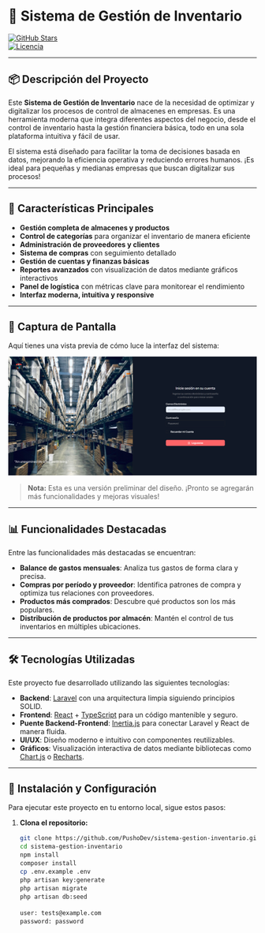 # 🚀 Sistema de Gestión de Inventario

[![GitHub Stars](https://img.shields.io/github/stars/PushoDev/sistema-gestion-inventario?style=social )](https://github.com/PushoDev/sistema-gestion-inventario )  
[![Licencia](https://img.shields.io/badge/Licencia-MIT-blue.svg )](https://opensource.org/licenses/MIT )

---

## 📦 Descripción del Proyecto

Este **Sistema de Gestión de Inventario** nace de la necesidad de optimizar y digitalizar los procesos de control de almacenes en empresas. Es una herramienta moderna que integra diferentes aspectos del negocio, desde el control de inventario hasta la gestión financiera básica, todo en una sola plataforma intuitiva y fácil de usar.

El sistema está diseñado para facilitar la toma de decisiones basada en datos, mejorando la eficiencia operativa y reduciendo errores humanos. ¡Es ideal para pequeñas y medianas empresas que buscan digitalizar sus procesos!

---

## 🌟 Características Principales

- **Gestión completa de almacenes y productos**
- **Control de categorías** para organizar el inventario de manera eficiente
- **Administración de proveedores y clientes**
- **Sistema de compras** con seguimiento detallado
- **Gestión de cuentas y finanzas básicas**
- **Reportes avanzados** con visualización de datos mediante gráficos interactivos
- **Panel de logística** con métricas clave para monitorear el rendimiento
- **Interfaz moderna, intuitiva y responsive**

---

## 📝 Captura de Pantalla

Aquí tienes una vista previa de cómo luce la interfaz del sistema:

![Captura de Pantalla](./doc/imgs/login-muestra.png)

> **Nota:** Esta es una versión preliminar del diseño. ¡Pronto se agregarán más funcionalidades y mejoras visuales!

---

## 📊 Funcionalidades Destacadas

Entre las funcionalidades más destacadas se encuentran:

- **Balance de gastos mensuales**: Analiza tus gastos de forma clara y precisa.
- **Compras por período y proveedor**: Identifica patrones de compra y optimiza tus relaciones con proveedores.
- **Productos más comprados**: Descubre qué productos son los más populares.
- **Distribución de productos por almacén**: Mantén el control de tus inventarios en múltiples ubicaciones.

---

## 🛠️ Tecnologías Utilizadas

Este proyecto fue desarrollado utilizando las siguientes tecnologías:

- **Backend**: [Laravel](https://laravel.com/ ) con una arquitectura limpia siguiendo principios SOLID.
- **Frontend**: [React](https://reactjs.org/ ) + [TypeScript](https://www.typescriptlang.org/ ) para un código mantenible y seguro.
- **Puente Backend-Frontend**: [Inertia.js](https://inertiajs.com/ ) para conectar Laravel y React de manera fluida.
- **UI/UX**: Diseño moderno e intuitivo con componentes reutilizables.
- **Gráficos**: Visualización interactiva de datos mediante bibliotecas como [Chart.js](https://www.chartjs.org/ ) o [Recharts](https://recharts.org/ ).

---

## 🚀 Instalación y Configuración

Para ejecutar este proyecto en tu entorno local, sigue estos pasos:

1. **Clona el repositorio:**
   ```bash
   git clone https://github.com/PushoDev/sistema-gestion-inventario.git 
   cd sistema-gestion-inventario
   npm install
   composer install
   cp .env.example .env
   php artisan key:generate
   php artisan migrate
   php artisan db:seed

   user: tests@example.com
   password: password

